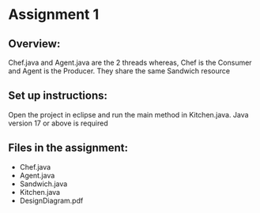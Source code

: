 # Assignment 1

## Overview:
Chef.java and Agent.java are the 2 threads whereas, Chef is the Consumer and Agent is the Producer. They share the same Sandwich resource

## Set up instructions:
Open the project in eclipse and run the main method in Kitchen.java. Java version 17 or above is required

## Files in the assignment:
* Chef.java
* Agent.java
* Sandwich.java
* Kitchen.java
* DesignDiagram.pdf

